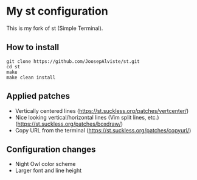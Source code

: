 # My st configuration

This is my fork of st (Simple Terminal).

## How to install

```
git clone https://github.com/JoosepAlviste/st.git
cd st
make
make clean install
```

## Applied patches

* Vertically centered lines (https://st.suckless.org/patches/vertcenter/)
* Nice looking vertical/horizontal lines (Vim split lines, etc.)
  (https://st.suckless.org/patches/boxdraw/)
* Copy URL from the terminal (https://st.suckless.org/patches/copyurl/)

## Configuration changes

* Night Owl color scheme
* Larger font and line height

